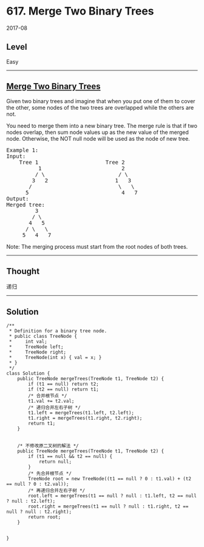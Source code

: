 # 617. Merge Two Binary Trees

2017-08


## Level

Easy


---


## [Merge Two Binary Trees](https://leetcode.com/problems/merge-two-binary-trees/description/)

Given two binary trees and imagine that when you put one of them to cover the other, some nodes of the two trees are overlapped while the others are not.

You need to merge them into a new binary tree. The merge rule is that if two nodes overlap, then sum node values up as the new value of the merged node. Otherwise, the NOT null node will be used as the node of new tree.

<pre>
Example 1:
Input: 
	Tree 1                     Tree 2                  
          1                         2                             
         / \                       / \                            
        3   2                     1   3                        
       /                           \   \                      
      5                             4   7                  
Output: 
Merged tree:
	     3
	    / \
	   4   5
	  / \   \ 
	 5   4   7
</pre>
Note: The merging process must start from the root nodes of both trees.


---


## Thought

递归


---


## Solution

```
/**
 * Definition for a binary tree node.
 * public class TreeNode {
 *     int val;
 *     TreeNode left;
 *     TreeNode right;
 *     TreeNode(int x) { val = x; }
 * }
 */
class Solution {
    public TreeNode mergeTrees(TreeNode t1, TreeNode t2) {
        if (t1 == null) return t2;
        if (t2 == null) return t1;
        /* 合并根节点 */
        t1.val += t2.val;
        /* 递归合并左右子树 */
        t1.left = mergeTrees(t1.left, t2.left);
        t1.right = mergeTrees(t1.right, t2.right);
        return t1;
    }
    
    
    /* 不修改原二叉树的解法 */
    public TreeNode mergeTrees(TreeNode t1, TreeNode t2) {
        if (t1 == null && t2 == null) {
            return null;
        }
        /* 先合并根节点 */
        TreeNode root = new TreeNode((t1 == null ? 0 : t1.val) + (t2 == null ? 0 : t2.val));
        /* 再递归合并左右子树 */
        root.left = mergeTrees(t1 == null ? null : t1.left, t2 == null ? null : t2.left);
        root.right = mergeTrees(t1 == null ? null : t1.right, t2 == null ? null : t2.right);
        return root;
    }
    
    
}
```


